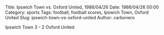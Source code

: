 Title: Ipswich Town vs. Oxford United, 1986/04/26
Date: 1986/04/26 00:00
Category: sports
Tags: football, football scores, Ipswich Town, Oxford United
Slug: ipswich-town-vs-oxford-united
Author: carbonero


Ipswich Town 3 - 2 Oxford United
